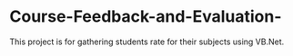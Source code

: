 # Course-Feedback-and-Evaluation-
This project is for gathering students rate for their subjects using VB.Net.
